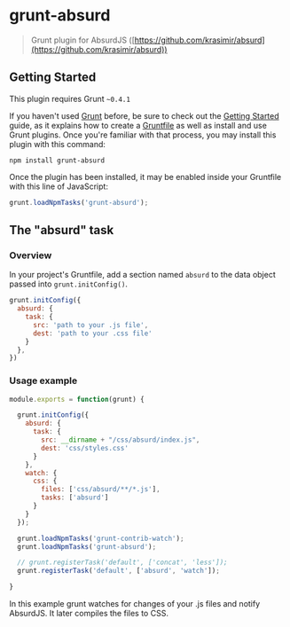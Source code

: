 # grunt-absurd

> Grunt plugin for AbsurdJS ([https://github.com/krasimir/absurd](https://github.com/krasimir/absurd))

## Getting Started
This plugin requires Grunt `~0.4.1`

If you haven't used [Grunt](http://gruntjs.com/) before, be sure to check out the [Getting Started](http://gruntjs.com/getting-started) guide, as it explains how to create a [Gruntfile](http://gruntjs.com/sample-gruntfile) as well as install and use Grunt plugins. Once you're familiar with that process, you may install this plugin with this command:

```shell
npm install grunt-absurd
```

Once the plugin has been installed, it may be enabled inside your Gruntfile with this line of JavaScript:

```js
grunt.loadNpmTasks('grunt-absurd');
```

## The "absurd" task

### Overview
In your project's Gruntfile, add a section named `absurd` to the data object passed into `grunt.initConfig()`.

```js
grunt.initConfig({
  absurd: {
    task: {
      src: 'path to your .js file',
      dest: 'path to your .css file'
    }
  },
})
```

### Usage example

```js
module.exports = function(grunt) {

  grunt.initConfig({
    absurd: {
      task: {
        src: __dirname + "/css/absurd/index.js",
        dest: 'css/styles.css'
      }
    },
    watch: {
      css: {
        files: ['css/absurd/**/*.js'],
        tasks: ['absurd']
      }
    }
  });

  grunt.loadNpmTasks('grunt-contrib-watch');
  grunt.loadNpmTasks('grunt-absurd');

  // grunt.registerTask('default', ['concat', 'less']);
  grunt.registerTask('default', ['absurd', 'watch']);

}
```

In this example grunt watches for changes of your .js files and notify AbsurdJS. It later compiles the files to CSS. 